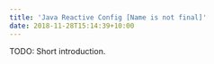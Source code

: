 ```yaml
---
title: 'Java Reactive Config [Name is not final]'
date: 2018-11-28T15:14:39+10:00
---
```


TODO: Short introduction.

